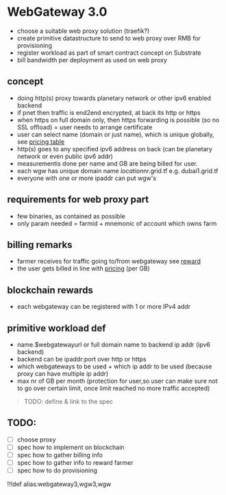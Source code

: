 # WebGateway 3.0

- choose a suitable web proxy solution (traefik?)
- create primitive datastructure to send to web proxy over RMB for provisioning
- register workload as part of smart contract concept on Substrate
- bill bandwidth per deployment as used on web proxy

## concept

- doing http(s) proxy towards planetary network or other ipv6 enabled backend
- if pnet then traffic is end2end encrypted, at back its http or https
- when https on full domain only, then https forwarding is possible (so no SSL offload) = user needs to arrange certificate
- user can select name (domain or just name), which is unique globally, see [pricing table](tfgrid:pricing)
- http(s) goes to any specified ipv6 address on back (can be planetary network or even public ipv6 addr)
- measurementis done per name and GB are being billed for user.
- each wgw has unique domain name $location$nr.grid.tf e.g. dubai1.grid.tf
- everyone with one or more ipaddr can put wgw's 

## requirements for web proxy part

- few binaries, as contained as possible
- only param needed = farmid + mnemonic of account which owns farm

## billing remarks

- farmer receives for traffic going to/from webgateway see [reward](tfgrid:pricing)
- the user gets billed in line with [pricing](tfgrid:pricing) (per GB)

## blockchain rewards

- each webgateway can be registered with 1 or more IPv4 addr

## primitive workload def

- name.$webgatewayurl or full domain name to backend ip addr (ipv6 backend)
- backend can be ipaddr:port over http or https
- which webgateways to be used + which ip addr to be used (because proxy can have multiple ip addr)
- max nr of GB per month (protection for user,so user can make sure not to go over certain limit, once limit reached no more traffic accepted)

> TODO: define & link to the spec

## TODO:

- [ ] choose proxy
- [ ] spec how to implement on blockchain
- [ ] spec how to gather billing info 
- [ ] spec how to gather info to reward farmer
- [ ] spec how to do provisioning

!!!def alias:webgateway3,wgw3,wgw
